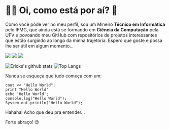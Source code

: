 # 👨‍💻 Oi, como está por aí? 👋

Como você pôde ver no meu perfil, sou um Mineiro **Técnico em Informática** pelo IFMG, que ainda está se formando em **Ciência da Computação** pela UFV e povoando meu GitHub com repositórios de projetos interessantes que estão surgindo ao longo da minha trajetória. Espero que goste e possa lhe ser útil em algum momento...

[<img src="https://img.shields.io/badge/linkedin-%230077B5.svg?&style=for-the-badge&logo=linkedin&logoColor=white" />](https://www.linkedin.com/in/erickthelima/) 
[<img src = "https://img.shields.io/badge/instagram-%23E4405F.svg?&style=for-the-badge&logo=instagram&logoColor=white">](https://www.instagram.com/ericklimagico/) 
[<img src = "https://img.shields.io/badge/facebook-%231877F2.svg?&style=for-the-badge&logo=facebook&logoColor=white">](https://www.facebook.com/ericklimafigueiredo/)

![Ericks's github stats](https://github-readme-stats.vercel.app/api?username=erickfigueiredo&count_private=true&show_icons=true&theme=material-palenight)
![Top Langs](https://github-readme-stats.vercel.app/api/top-langs/?username=erickfigueiredo&layout=compact&theme=material-palenight)

Nunca se esqueça que tudo começa com um:

~~~~
cout << "Hello World";
print "Hello World"
echo 'Hello World';
console.log("Hello World");
System.out.println("Hello World");
~~~~
Hahaha! Acho que deu pra entender...

Forte abraço! 😉
